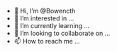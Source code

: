 - 👋 Hi, I’m @Bowencth
- 👀 I’m interested in ...
- 🌱 I’m currently learning ...
- 💞️ I’m looking to collaborate on ...
- 📫 How to reach me ...

<!---
Bowencth/Bowencth is a ✨ special ✨ repository because its `README.md` (this file) appears on your GitHub profile.
You can click the Preview link to take a look at your changes.
--->
